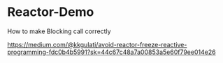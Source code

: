 # Reactor-Demo
 How to make Blocking call correctly
 
 https://medium.com/@kkgulati/avoid-reactor-freeze-reactive-programming-fdc0b4b5991?sk=44c67c48a7a00853a5e60f79ee014e26
